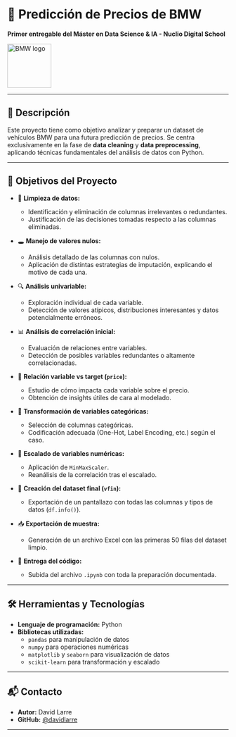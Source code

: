 # 🚗 Predicción de Precios de BMW

**Primer entregable del Máster en Data Science & IA - Nuclio Digital School**

<img src="https://upload.wikimedia.org/wikipedia/commons/thumb/4/44/BMW.svg/120px-BMW.svg.png" alt="BMW logo" width="100"/>

---

## 📌 Descripción

Este proyecto tiene como objetivo analizar y preparar un dataset de vehículos BMW para una futura predicción de precios. Se centra exclusivamente en la fase de **data cleaning** y **data preprocessing**, aplicando técnicas fundamentales del análisis de datos con Python.

---

## 🧠 Objetivos del Proyecto

- 🧹 **Limpieza de datos:**  
  - Identificación y eliminación de columnas irrelevantes o redundantes.  
  - Justificación de las decisiones tomadas respecto a las columnas eliminadas.

- 🕳️ **Manejo de valores nulos:**  
  - Análisis detallado de las columnas con nulos.  
  - Aplicación de distintas estrategias de imputación, explicando el motivo de cada una.

- 🔍 **Análisis univariable:**  
  - Exploración individual de cada variable.  
  - Detección de valores atípicos, distribuciones interesantes y datos potencialmente erróneos.

- 📊 **Análisis de correlación inicial:**  
  - Evaluación de relaciones entre variables.  
  - Detección de posibles variables redundantes o altamente correlacionadas.

- 🎯 **Relación variable vs target (`price`):**  
  - Estudio de cómo impacta cada variable sobre el precio.  
  - Obtención de insights útiles de cara al modelado.

- 🔁 **Transformación de variables categóricas:**  
  - Selección de columnas categóricas.  
  - Codificación adecuada (One-Hot, Label Encoding, etc.) según el caso.

- 📏 **Escalado de variables numéricas:**  
  - Aplicación de `MinMaxScaler`.  
  - Reanálisis de la correlación tras el escalado.

- 🧾 **Creación del dataset final (`vfin`):**  
  - Exportación de un pantallazo con todas las columnas y tipos de datos (`df.info()`).

- 📥 **Exportación de muestra:**  
  - Generación de un archivo Excel con las primeras 50 filas del dataset limpio.

- 📂 **Entrega del código:**  
  - Subida del archivo `.ipynb` con toda la preparación documentada.  

---

## 🛠️ Herramientas y Tecnologías

- **Lenguaje de programación:** Python
- **Bibliotecas utilizadas:**
  - `pandas` para manipulación de datos
  - `numpy` para operaciones numéricas
  - `matplotlib` y `seaborn` para visualización de datos
  - `scikit-learn` para transformación y escalado

---

## 📬 Contacto

- **Autor:** David Larre  
- **GitHub:** [@davidlarre](https://github.com/davidlarre)

---